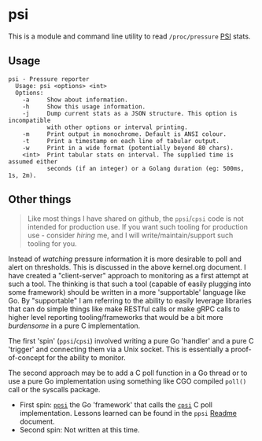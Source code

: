 # psi

This is a module and command line utility to read ``/proc/pressure`` [PSI](https://www.kernel.org/doc/html/v5.4/accounting/psi.html) stats.

## Usage

```text
psi - Pressure reporter
  Usage: psi <options> <int>
  Options:
    -a     Show about information.
    -h     Show this usage information.
    -j     Dump current stats as a JSON structure. This option is incompatible
           with other options or interval printing.
    -m     Print output in monochrome. Default is ANSI colour.
    -t     Print a timestamp on each line of tabular output.
    -w     Print in a wide format (potentially beyond 80 chars).
    <int>  Print tabular stats on interval. The supplied time is assumed either
           seconds (if an integer) or a Golang duration (eg: 500ms, 1s, 2m).
```

## Other things

> Like most things I have shared on github, the ``ppsi``/``cpsi`` code is not intended for production use. If you want such tooling for production use - consider *hiring* me, and I will write/maintain/support such tooling for you.

Instead of *watching* pressure information it is more desirable to poll and alert on thresholds. This is discussed in the above kernel.org document. I have created a "client-server" approach to monitoring as a first attempt at such a tool. The thinking is that such a tool (capable of easily plugging into some framework) should be written in a more 'supportable' language like Go. By "supportable" I am referring to the ability to easily leverage libraries that can do simple things like make RESTful calls or make gRPC calls to higher level reporting tooling/frameworks that would be a bit more *burdensome* in a pure C implementation.

The first 'spin' (``ppsi``/``cpsi``) involved writing a pure Go 'handler' and a pure C 'trigger' and connecting them via a Unix socket. This is essentially a proof-of-concept for the ability to monitor.

The second approach may be to add a C poll function in a Go thread or to use a pure Go implementation using something like CGO compiled ``poll()`` call or the syscalls package.

- First spin: [``ppsi``](cmd/ppsi/Readme.md) the Go 'framework' that calls the [``cpsi``](cmd/cpsi/Readme.md) C poll implementation. Lessons learned can be found in the ``ppsi`` [Readme](cmd/ppsi/Readme.md) document.
- Second spin: Not written at this time.
